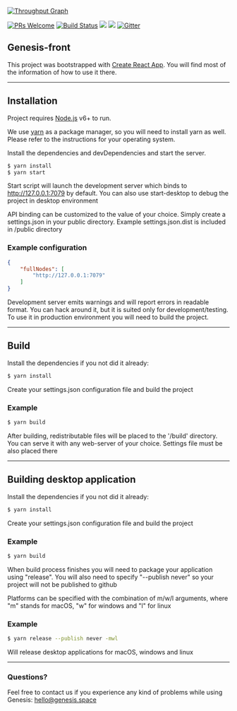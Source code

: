 [![Throughput Graph](https://graphs.waffle.io/GenesisKernel/genesis-front/throughput.svg)](https://waffle.io/GenesisKernel/genesis-front/metrics/throughput)

[![PRs Welcome](https://img.shields.io/badge/PRs-welcome-brightgreen.svg?style=flat-square)](http://makeapullrequest.com)
[![Build Status](https://travis-ci.org/GenesisKernel/genesis-front.svg?branch=master)](https://travis-ci.org/GenesisKernel/genesis-front)
[![](https://tokei.rs/b1/github/GenesisKernel/genesis-front)](https://github.com/GenesisKernel/genesis-front)
![](https://reposs.herokuapp.com/?path=GenesisKernel/genesis-front&style=flat)
[![Gitter](https://badges.gitter.im/Join%20Chat.svg)](https://gitter.im/GenesisKernel?utm_source=badge&utm_medium=badge&utm_campaign=pr-badge)


## Genesis-front
This project was bootstrapped with [Create React App](https://github.com/facebookincubator/create-react-app). You will find most of the information of how to use it there.

----------

## Installation
Project requires [Node.js](https://nodejs.org/) v6+ to run.

We use [yarn](https://yarnpkg.com/en/docs/install) as a package manager, so you will need to install yarn as well. Please refer to the instructions for your operating system.

Install the dependencies and devDependencies and start the server.

```bash
$ yarn install
$ yarn start
```

Start script will launch the development server which binds to http://127.0.0.1:7079 by default. You can also use start-desktop to debug the project in desktop environment

API binding can be customized to the value of your choice. Simply create a settings.json in your public directory. Example settings.json.dist is included in /public directory

### Example configuration

```json
{
    "fullNodes": [
        "http://127.0.0.1:7079"
    ]
}
```

Development server emits warnings and will report errors in readable format. You can hack around it, but it is suited only for development/testing. To use it in production environment you will need to build the project.

----------

## Build
Install the dependencies if you not did it already:
```bash
$ yarn install
```

Create your settings.json configuration file and build the project

### Example

```bash
$ yarn build
```

After building, redistributable files will be placed to the '/build' directory. You can serve it with any web-server of your choice. Settings file must be also placed there

----------

## Building desktop application
Install the dependencies if you not did it already:
```bash
$ yarn install
```

Create your settings.json configuration file and build the project

### Example

```bash
$ yarn build
```

When build process finishes you will need to package your application using "release". You will also need to specify "--publish never" so your project will not be published to github

Platforms can be specified with the combination of m/w/l arguments, where "m" stands for macOS, "w" for windows and "l" for linux

### Example

```bash
$ yarn release --publish never -mwl
```
Will release desktop applications for macOS, windows and linux

----------

### Questions?

Feel free to contact us if you experience any kind of problems while using Genesis: hello@genesis.space
